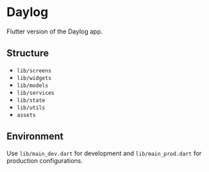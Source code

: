 # Daylog

Flutter version of the Daylog app.

## Structure
- `lib/screens`
- `lib/widgets`
- `lib/models`
- `lib/services`
- `lib/state`
- `lib/utils`
- `assets`

## Environment
Use `lib/main_dev.dart` for development and `lib/main_prod.dart` for production configurations.
